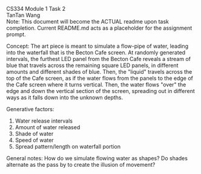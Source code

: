 CS334 Module 1 Task 2  
TanTan Wang  
Note: This document will become the ACTUAL readme upon task completion. Current README.md acts as a placeholder for the assignment prompt.

Concept: The art piece is meant to simulate a flow-pipe of water, leading into the waterfall that is the Becton Cafe screen. At randomly generated intervals, the furthest LED panel from the Becton Cafe reveals a stream of blue that travels across the remaining square LED panels, in different amounts and different shades of blue. Then, the "liquid" travels across the top of the Cafe screen, as if the water flows from the panels to the edge of the Cafe screen where it turns vertical. Then, the water flows "over" the edge and down the vertical section of the screen, spreading out in different ways as it falls down into the unknown depths. 

Generative factors:
1. Water release intervals
2. Amount of water released
3. Shade of water 
4. Speed of water
5. Spread pattern/length on waterfall portion

General notes:
How do we simulate flowing water as shapes? Do shades alternate as the pass by to create the illusion of movement?